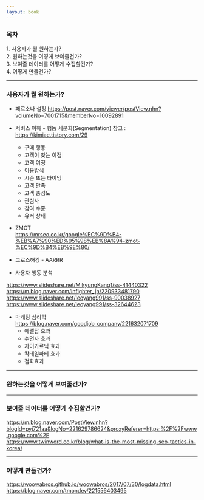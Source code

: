 ```yaml
---
layout: book
---
```


### 목차
1\. 사용자가 뭘 원하는가?<br>
2\. 원하는것을 어떻게 보여줄건가?<br>
3\. 보여줄 데이터를 어떻게 수집할건가?<br>
4\. 어떻게 만들건가?<br>

---
### 사용자가 뭘 원하는가?

- 페르소나 설정
https://post.naver.com/viewer/postView.nhn?volumeNo=7001715&memberNo=10092891

- 서비스 이해 - 행동 세분화(Segmentation)
  참고 : https://kimiae.tistory.com/29<br>
  - 구매 행동
  - 고객이 찾는 이점
  - 고객 여정
  - 이용방식
  - 시즌 또는 타이밍
  - 고객 만족
  - 고객 충성도
  - 관심사
  - 참여 수준
  - 유저 상태

- ZMOT<br>
https://mrseo.co.kr/google%EC%9D%B4-%EB%A7%90%ED%95%98%EB%8A%94-zmot-%EC%9D%B4%EB%9E%80/

- 그로스해킹 - AARRR<br>

- 사용자 행동 분석<br>

https://www.slideshare.net/MikyungKang1/ss-41440322
<br>
https://m.blog.naver.com/infighter_jh/220933481790
<br>
https://www.slideshare.net/leoyang991/ss-90038927
<br>
https://www.slideshare.net/leoyang991/ss-32644623
<br>

- 마케팅 심리학<br>
https://blog.naver.com/goodjob_company/221632071709
  - 에펠탑 효과
  - 수면자 효과
  - 자이가르닉 효과
  - 칵테일파티 효과
  - 점화효과


---
### 원하는것을 어떻게 보여줄건가?


---
### 보여줄 데이터를 어떻게 수집할건가?

https://m.blog.naver.com/PostView.nhn?blogId=pyj721aa&logNo=221629786624&proxyReferer=https:%2F%2Fwww.google.com%2F
<br>
https://www.twinword.co.kr/blog/what-is-the-most-missing-seo-tactics-in-korea/
<br>


---
### 어떻게 만들건가?


https://woowabros.github.io/woowabros/2017/07/30/logdata.html
<br>
https://blog.naver.com/tmondev/221556403495
<br>
